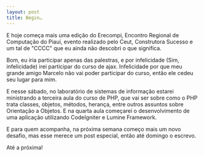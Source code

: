 ```yaml
---
layout: post
title: Begin…
---
```


E hoje começa mais uma edição do Erecompi, Encontro Regional de Computação do Piauí, evento realizado pelo Ceut, Construtora Sucesso e um tal de "CCCC" que eu ainda não descobri o que significa.

Bom, eu iria participar apenas das palestras, e por infelicidade (Sim, infelicidade) irei participar do curso de ajax. Infelicidade por que meu grande amigo Marcelo não vai poder participar do curso, então ele cedeu seu lugar para mim.

E nesse sábado, no laboratório de sistemas de informação estarei ministrando a terceira aula do curso de PHP, que vai ser sobre como o PHP trata classes, objetos, métodos, herança, entre outros assuntos sobre Orientação a Objetos. E na quarta aula começarei o desenvolvimento de uma aplicação utilizando CodeIgniter e Lumine Framework.

E para quem acompanha, na próxima semana começo mais um novo desafio, mas esse merece um post especial, então até domingo o escrevo.

Até a próxima!
